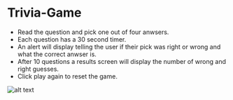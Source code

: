 # Trivia-Game
- Read the question and pick one out of four anwsers.
- Each question has a 30 second timer. 
- An alert will display telling the user if their pick was right or wrong and what the correct anwser is.
- After 10 questions a results screen will display the number of wrong and right guesses.
- Click play again to reset the game.

![alt text](https://i.imgur.com/OZmMM9P.png)
